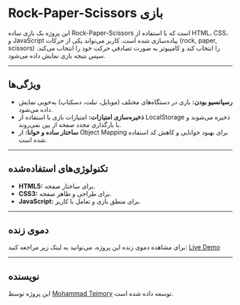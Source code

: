 # Rock-Paper-Scissors بازی

این پروژه یک بازی ساده Rock-Paper-Scissors است که با استفاده از HTML، CSS، و JavaScript پیاده‌سازی شده است. کاربر می‌تواند یکی از حرکات (rock, paper, scissors) را انتخاب کند و کامپیوتر به صورت تصادفی حرکت خود را انتخاب می‌کند. سپس نتیجه بازی نمایش داده می‌شود.

---

## ویژگی‌ها

- **رسپانسیو بودن:** بازی در دستگاه‌های مختلف (موبایل، تبلت، دسکتاپ) به‌خوبی نمایش داده می‌شود.
- **ذخیره‌سازی امتیازات:** امتیازات بازی با استفاده از LocalStorage ذخیره می‌شوند و با بارگذاری مجدد صفحه از بین نمی‌روند.
- **ساختار ساده و خوانا:** از Object Mapping برای بهبود خوانایی و کاهش کد استفاده شده است.

---

## تکنولوژی‌های استفاده‌شده

- **HTML5:** برای ساختار صفحه.
- **CSS3:** برای طراحی و ظاهر صفحه.
- **JavaScript:** برای منطق بازی و تعامل با کاربر.

---

## دموی زنده

برای مشاهده دموی زنده این پروژه، می‌توانید به لینک زیر مراجعه کنید:
[Live Demo](https://mohammadteimory.github.io/rock-paper-scissors/)

---

## نویسنده

این پروژه توسط [Mohammad Teimory](https://github.com/MohammadTeimory) توسعه داده شده است.
